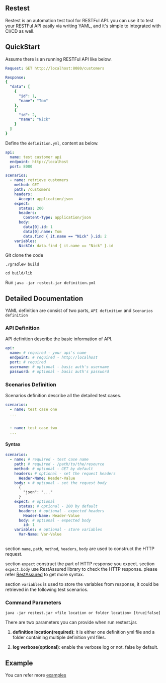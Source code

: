 ## Restest
Restest is an automation test tool for RESTFul API.
you can use it to test your RESTFul API easily via writing YAML, and it's simple to integrated with CI/CD as well.


## QuickStart

Assume there is an running RESTFul API like below.
```yaml
Request: GET http://localhost:8080/customers

Response: 
{
  "data": [
    {
      "id": 1,
      "name": "Tom"
    },
    {
      "id": 2,
      "name": "Nick"
    }
  ]
}

```

Define the `definition.yml`, content as below.
```yaml
api:
  name: test customer api
  endpoint: http://localhost
  port: 8080

scenarios:
  - name: retrieve customers
    method: GET
    path: /customers
    headers:
      Accept: application/json
    expect:
      status: 200
      headers:
        Content-Type: application/json
      body:
        data[0].id: 1
        data[0].name: Tom
        data.find { it.name == "Nick" }.id: 2
    variables:
      NickId: data.find { it.name == "Nick" }.id
```

Git clone the code

`./gradlew build`

`cd build/lib`

Run `java -jar restest.jar definition.yml`


## Detailed Documentation
YAML definition are consist of two parts, `API definition` and `Scenarios definition`

### API Definition
API definition describe the basic information of API.

```yaml
api:
  name: # required - your api's name
  endpoint: # required - http://localhost
  port: # required
  username: # optional - basic auth's username
  password: # optional - basic auth's password
```

### Scenarios Definition
Scenarios definition describe all the detailed test cases.

```yaml
scenarios:
  - name: test case one
  ...
  
  
  - name: test case two
  ...
```

#### Syntax

```yaml
scenarios:
  - name: # required - test case name
    path: # required - /path/to/the/resource
    method: # optional - GET by default
    headers: # optional - set the request headers 
      Header-Name: Header-Value
    body: > # optional - set the request body
      {
        "json": "..."
      }
    expect: # optional
      status: # optional - 200 by default
      headers: # optional - expected headers
        Header-Name: Header-Value
      body: # optional - expected body
        id: 1
    variables: # optional - store variables
      Var-Name: Var-Value  
      
```

section `name`, `path`, `method`, `headers`, `body` are used to construct the HTTP request.

section `expect` construct the part of HTTP response you expect.
section `expect.body` use RestAssured library to check the HTTP response. please refer [RestAssured](http://rest-assured.io/) to get more syntax.

section `variables` is used to store the variables from response, it could be retrieved in the following test scenarios.

### Command Parameters
`java -jar restest.jar <file location or folder location> [true|false]`

There are two parameters you can provide when run restest.jar.
1. **definition location(required)**: it is either one definition yml file and a folder containing multiple definition yml files.

2. **log verbose(optional)**: enable the verbose log or not. false by default.


## Example
You can refer more [examples](examples/example.yml)